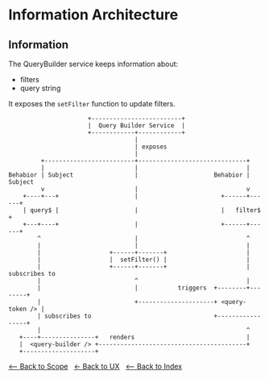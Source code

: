 # Information Architecture

## Information

The QueryBuilder service keeps information about:

- filters
- query string

It exposes the `setFilter` function to update filters.

```
                      +-------------------------+
                      |  Query Builder Service  |
                      +------------+------------+
                                   |
                                   | exposes
                                   |
         +-------------------------+------------------------------+
         |                         |                              |
Behabior | Subject                 |                     Behabior | Subject
         v                         |                              v
    +----+---+                     |                       +------+------+
    | query$ |                     |                       |   filter$   +
    +---+----+                     |                       +------+------+
        ^                          |                              ^
        |                          |                              |
        |                   +------+-------+                      | 
        |                   |  setFilter() |                      |
        |                   +------+-------+                      | subscribes to
        |                          ^                              |
        |                          |           triggers  +--------+--------+
        |                          +---------------------+ <query-token /> |
        | subscribes to                                  +-----------------+
        |                                                         ^
   +----+---------------+   renders                               |
   |  <query-builder /> +-----------------------------------------+
   +--------------------+
```


[<-- Back to Scope](./README.md) &nbsp; [<- Back to UX](../user.experience.md) &nbsp; [<-- Back to Index](../../README.md)
